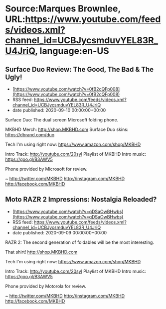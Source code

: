# Source:Marques Brownlee, URL:https://www.youtube.com/feeds/videos.xml?channel_id=UCBJycsmduvYEL83R_U4JriQ, language:en-US

## Surface Duo Review: The Good, The Bad & The Ugly!
 - [https://www.youtube.com/watch?v=0fB2cQFp008](https://www.youtube.com/watch?v=0fB2cQFp008)
 - RSS feed: https://www.youtube.com/feeds/videos.xml?channel_id=UCBJycsmduvYEL83R_U4JriQ
 - date published: 2020-09-10 00:00:00+00:00

Surface Duo: The dual screen Microsoft folding phone.

MKBHD Merch: http://shop.MKBHD.com
Surface Duo skins: https://dbrand.com/duo

Tech I'm using right now: https://www.amazon.com/shop/MKBHD

Intro Track: http://youtube.com/20syl
Playlist of MKBHD Intro music: https://goo.gl/B3AWV5

Phone provided by Microsoft for review.

~
http://twitter.com/MKBHD
http://instagram.com/MKBHD
http://facebook.com/MKBHD

## Moto RAZR 2 Impressions: Nostalgia Reloaded?
 - [https://www.youtube.com/watch?v=qDSaOwBHwbs](https://www.youtube.com/watch?v=qDSaOwBHwbs)
 - RSS feed: https://www.youtube.com/feeds/videos.xml?channel_id=UCBJycsmduvYEL83R_U4JriQ
 - date published: 2020-09-09 00:00:00+00:00

RAZR 2: The second generation of foldables will be the most interesting.

That shirt! http://shop.MKBHD.com

Tech I'm using right now: https://www.amazon.com/shop/MKBHD

Intro Track: http://youtube.com/20syl
Playlist of MKBHD Intro music: https://goo.gl/B3AWV5

Phone provided by Motorola for review.

~
http://twitter.com/MKBHD
http://instagram.com/MKBHD
http://facebook.com/MKBHD

